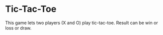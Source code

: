 # Tic-Tac-Toe
This game lets two players (X and O) play tic-tac-toe. Result can be win or loss or draw.
